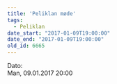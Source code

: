 ```yaml
---
title: 'Peliklan møde'
tags:
  - Peliklan
date_start: "2017-01-09T19:00:00"
date_end: "2017-01-09T19:00:00"
old_id: 6665
---
```

<div class="field field-type-datetime field-field-tidspunkt">
    <div class="field-items">
            <div class="field-item odd">
                      <div class="field-label-inline-first">
              Dato:&nbsp;</div>
                    Man, 09.01.2017 20:00        </div>
        </div>
</div>